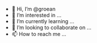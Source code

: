 - 👋 Hi, I’m @groean
- 👀 I’m interested in ...
- 🌱 I’m currently learning ...
- 💞️ I’m looking to collaborate on ...
- 📫 How to reach me ...

<!---
groean/groean is a ✨ special ✨ repository because its `README.md` (this file) appears on your GitHub profile.
You can click the Preview link to take a look at your changes.
--->
